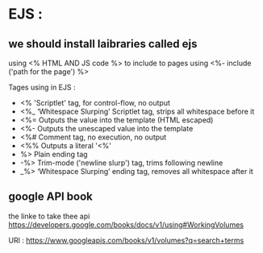 # EJS : 
## we should install laibraries called ejs 
using <% HTML AND JS code  %>
to include to pages using <%- include ('path for the page')  %>

Tages using in EJS :
- <% 'Scriptlet' tag, for control-flow, no output
- <%_ ‘Whitespace Slurping’ Scriptlet tag, strips all whitespace before it
- <%= Outputs the value into the template (HTML escaped)
- <%- Outputs the unescaped value into the template
- <%# Comment tag, no execution, no output
- <%% Outputs a literal '<%'
- %> Plain ending tag
- -%> Trim-mode ('newline slurp') tag, trims following newline
- _%> ‘Whitespace Slurping’ ending tag, removes all whitespace after it


## google API book 
the linke to take thee api https://developers.google.com/books/docs/v1/using#WorkingVolumes


URl : https://www.googleapis.com/books/v1/volumes?q=search+terms
